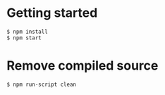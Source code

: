 # Getting started

```
$ npm install
$ npm start
```

# Remove compiled source

```
$ npm run-script clean
```
